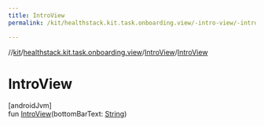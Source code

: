 ```yaml
---
title: IntroView
permalink: /kit/healthstack.kit.task.onboarding.view/-intro-view/-intro-view.html

---
```

//[kit](/kit.html)/[healthstack.kit.task.onboarding.view](../index.html)/[IntroView](index.html)/[IntroView](-intro-view.html)



# IntroView



[androidJvm]\
fun [IntroView](-intro-view.html)(bottomBarText: [String](https://kotlinlang.org/api/latest/jvm/stdlib/kotlin/-string/index.html))




